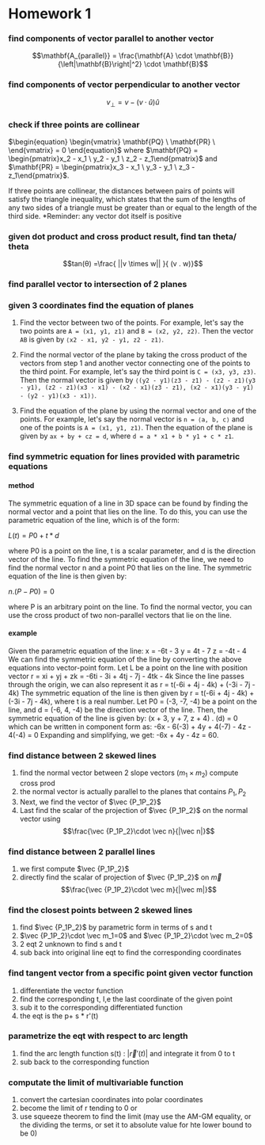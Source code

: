 # Homework 1

### find components of vector parallel to another vector
$$\mathbf{A_{parallel}} = \frac{\mathbf{A} \cdot \mathbf{B}}{\left|\mathbf{B}\right|^2} \cdot \mathbf{B}$$
### find components of vector perpendicular to another vector
$$v_{\perp} = v - (v \cdot \hat{u}) \hat{u}$$
### check if three points are collinear
$\begin{equation} \begin{vmatrix} \mathbf{PQ} \ \mathbf{PR} \ \end{vmatrix} = 0 \end{equation}$ 
where
$\mathbf{PQ} = \begin{pmatrix}x_2 - x_1 \ y_2 - y_1 \ z_2 - z_1\end{pmatrix}$ and $\mathbf{PR} = \begin{pmatrix}x_3 - x_1 \ y_3 - y_1 \ z_3 - z_1\end{pmatrix}$.

If three points are collinear, the distances between pairs of points will satisfy the triangle inequality, which states that the sum of the lengths of any two sides of a triangle must be greater than or equal to the length of the third side.
*Reminder: any vector dot itself is positive

### given dot product and cross product result, find tan theta/ theta
$$tan(θ) =\frac{ ||v \times w|| }{ (v . w)}$$
### find parallel vector to intersection of 2 planes
### given 3 coordinates find the equation of planes

1.  Find the vector between two of the points. For example, let's say the two points are `A = (x1, y1, z1)` and `B = (x2, y2, z2)`. Then the vector `AB` is given by `⟨x2 - x1, y2 - y1, z2 - z1⟩`.
    
2.  Find the normal vector of the plane by taking the cross product of the vectors from step 1 and another vector connecting one of the points to the third point. For example, let's say the third point is `C = (x3, y3, z3)`. Then the normal vector is given by `⟨(y2 - y1)(z3 - z1) - (z2 - z1)(y3 - y1), (z2 - z1)(x3 - x1) - (x2 - x1)(z3 - z1), (x2 - x1)(y3 - y1) - (y2 - y1)(x3 - x1)⟩`.
    
3.  Find the equation of the plane by using the normal vector and one of the points. For example, let's say the normal vector is `n = ⟨a, b, c⟩` and one of the points is `A = (x1, y1, z1)`. Then the equation of the plane is given by `ax + by + cz = d`, where `d = a * x1 + b * y1 + c * z1`.

### find symmetric equation for lines provided with parametric equations

#### method
The symmetric equation of a line in 3D space can be found by finding the normal vector and a point that lies on the line. To do this, you can use the parametric equation of the line, which is of the form:

$L(t) = P0 + t * d$

where P0 is a point on the line, t is a scalar parameter, and d is the direction vector of the line. To find the symmetric equation of the line, we need to find the normal vector n and a point P0 that lies on the line. The symmetric equation of the line is then given by:

$n . (P - P0) = 0$

where P is an arbitrary point on the line. To find the normal vector, you can use the cross product of two non-parallel vectors that lie on the line.

#### example
Given the parametric equation of the line: x = -6t - 3 y = 4t - 7 z = -4t - 4
We can find the symmetric equation of the line by converting the above equations into vector-point form.
Let L be a point on the line with position vector r = xi + yj + zk = -6ti - 3i + 4tj - 7j - 4tk - 4k
Since the line passes through the origin, we can also represent it as r = t(-6i + 4j - 4k) + (-3i - 7j - 4k)
The symmetric equation of the line is then given by r = t(-6i + 4j - 4k) + (-3i - 7j - 4k), where t is a real number.
Let P0 = (-3, -7, -4) be a point on the line, and d = (-6, 4, -4) be the direction vector of the line. Then, the symmetric equation of the line is given by:
(x + 3, y + 7, z + 4) . (d) = 0
which can be written in component form as:
-6x - 6(-3) + 4y + 4(-7) - 4z - 4(-4) = 0
Expanding and simplifying, we get:
-6x + 4y - 4z = 60.
### find distance between 2 skewed lines
1. find the normal vector between 2 slope vectors ($m_1 \times m_2$) compute cross prod
2. the normal vector is actually parallel to the planes that contains $P_1, P_2$
3. Next, we find the vector of $\vec {P_1P_2}$
4. Last find the scalar of the projection of $\vec {P_1P_2}$ on the normal vector using
$$\frac{\vec {P_1P_2}\cdot \vec n}{|\vec n|}$$

### find distance between 2 parallel lines
1. we first compute $\vec {P_1P_2}$
2. directly find the scalar of projection of $\vec {P_1P_2}$ on $\vec m$
$$\frac{\vec {P_1P_2}\cdot \vec m}{|\vec m|}$$

### find the closest points between 2 skewed lines
1. find $\vec {P_1P_2}$ by parametric form in terms of s and t
2. $\vec {P_1P_2}\cdot \vec m_1=0$ and $\vec {P_1P_2}\cdot \vec m_2=0$
3. 2 eqt 2 unknown to find s and t
4. sub back into original line eqt to find the corresponding coordinates

### find tangent vector from a specific point given vector function
1. differentiate the vector function
2. find the corresponding t, I,e the last coordinate of the given point
3. sub it to the corresponding differentiated function
4. the eqt is the p+ s * r'(t)
### parametrize the eqt with respect to arc length
1. find the arc length function s(t) : $|\vec r'(t)|$ and integrate it from 0 to t
2. sub back to the corresponding function
### computate the limit of multivariable function
1. convert the cartesian coordinates into polar coordinates
2. become the limit of r tending to 0
or
1. use squeeze theorem to find the limit
(may use the AM-GM equality, or the dividing the terms, or set it to absolute value for hte lower bound to be 0)
